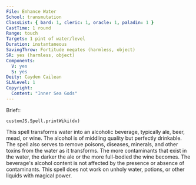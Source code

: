 ```yaml
---
File: Enhance Water
School: transmutation
ClassList: { bard: 1, cleric: 1, oracle: 1, paladin: 1 }
CastTime: 1 round
Range: touch
Targets: 1 pint of water/level
Duration: instantaneous
SavingThrow: Fortitude negates (harmless, object)
SR: yes (harmless, object)
Components:
  V: yes
  S: yes
Deity: Cayden Cailean
SLALevel: 1
Copyright:
  Content: "Inner Sea Gods"
---
```

Brief:: 

```dataviewjs
customJS.Spell.printWiki(dv)
```

This spell transforms water into an alcoholic beverage, typically ale, beer, mead, or wine. The alcohol is of middling quality but perfectly drinkable. The spell also serves to remove poisons, diseases, minerals, and other toxins from the water as it transforms. The more contaminants that exist in the water, the darker the ale or the more full-bodied the wine becomes. The beverage's alcohol content is not affected by the presence or absence of contaminants.  This spell does not work on unholy water, potions, or other liquids with magical power.
